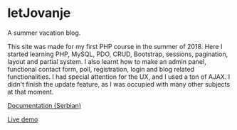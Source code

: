 # letJovanje
A summer vacation blog.

This site was made for my first PHP course in the summer of 2018.
Here I started learning PHP, MySQL, PDO, CRUD, Bootstrap, sessions, pagination, layout and partial system.
I also learnt how to make an admin panel, functional contact form, poll, registration, login and blog related functionalities.
I had special attention for the UX, and I used a ton of AJAX.
I didn't finish the update feature, as I was occupied with many other subjects at that moment.

[Documentation (Serbian)](https://github.com/jovan-rankovic/letJovanje/blob/master/letjovanje_dokumentacija.pdf)

[Live demo](http://letjovanje.dx.am/)
